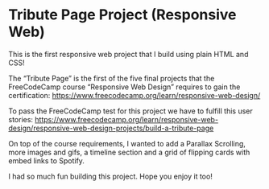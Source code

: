 # Tribute Page Project (Responsive Web)

This is the first responsive web project that I build using plain HTML and CSS! 

The “Tribute Page” is the first of the five final projects that the FreeCodeCamp course “Responsive Web Design” requires to gain the certification: https://www.freecodecamp.org/learn/responsive-web-design/ 

To pass the FreeCodeCamp test for this project we have to fulfill this user stories: https://www.freecodecamp.org/learn/responsive-web-design/responsive-web-design-projects/build-a-tribute-page 

On top of the course requirements, I wanted to add a Parallax Scrolling, more images and gifs, a timeline section and a grid of flipping cards with embed links to Spotify. 

I had so much fun building this project. Hope you enjoy it too!

